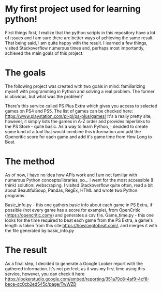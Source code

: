 # My first project used for learning python!

First things first, I realize that the python scripts in this repository have a lot of issues and I am sure there are better ways of achieving the same result. 
That being said, I am quite happy with the result. I learned a few things, visited Stackoverflow numerous times and, perhaps most importantly, achieved the main goals of this project.

# The goals

The following project was created with two goals in mind: familiarizing myself with programming in Python and solving a real problem. The former is obivious, but what was the problem?

There's this service called PS Plus Extra which gives you access to selected games on PS4 and PS5. The list of games can be checked here: https://www.playstation.com/pl-pl/ps-plus/games/
It's a really pretty site, however, it simply lists the games in A-Z order and provides hiperlinks to the PS Store - quite basic. 
As a way to learn Python, I decided to create some kind of a tool that would combine this information and add the Opencritic score for each game and add it's game time from How Long to Beat.

# The method

As of now, I have no idea how APIs work and I am not familiar with numerous Python concepts/libraries, so... I went for the most accessible (I think) solution: webscraping.
I visited Stackoverflow quite often, read a bit about BeautifulSoup, Pandas, RegEx, HTML and wrote two Python programs.

Basic_info.py - this one gathers basic info about each game in PS Extra, if possible (not every game has a score for example), from OpenCritic (https://opencritic.com/) and generates a csv file.
Game_time.py - this one looks for the time required to beat each game from the PS Extra, a game's length is taken from this site:https://howlongtobeat.com/, and merges it with the file generated by basic_info.py

# The result

As a final step, I decided to generate a Google Looker report with the gathered information. It's not perfect, as it was my first time using this service, however, you can check it here:
https://lookerstudio.google.com/embed/reporting/351a79c8-4af9-4cf8-bece-dc0cb2ed545c/page/TwWZD


